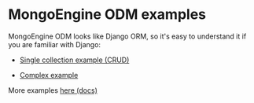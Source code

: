 # MongoEngine ODM examples

MongoEngine ODM looks like Django ORM, so it's easy to 
understand it if you are familiar with Django:

* [Single collection example (CRUD)](single_collection.py)

* [Complex example](multiple_collections.py)


More examples [here (docs)](http://docs.mongoengine.org/guide/index.html)
